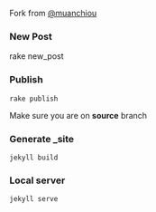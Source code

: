 Fork from [@muanchiou](http://twitter.com/muanchiou)

### New Post
rake new_post

### Publish
```
rake publish
```
Make sure you are on **source** branch

### Generate _site
```
jekyll build
```

### Local server
```
jekyll serve
```